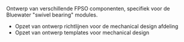 Ontwerp van verschillende FPSO componenten, specifiek voor de Bluewater "swivel bearing" modules. 

  
- Opzet van ontwerp richtlijnen voor de mechanical design afdeling 
- Opzet van ontwerp templates voor mechanical design
